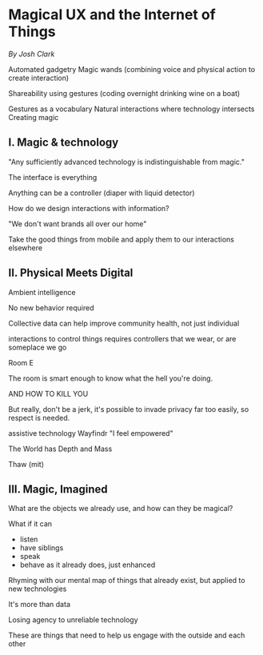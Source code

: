 Magical UX and the Internet of Things
=====================================
*By Josh Clark*

Automated gadgetry
Magic wands (combining voice and physical action to create interaction)

Shareability using gestures (coding overnight drinking wine on a boat)

Gestures as a vocabulary
Natural interactions where technology intersects
Creating magic

I. Magic & technology
---------------------

"Any sufficiently advanced technology is indistinguishable from magic."

The interface is everything

Anything can be a controller
(diaper with liquid detector)

How do we design interactions with information?

"We don't want brands all over our home"

Take the good things from mobile and apply them to our interactions elsewhere

II. Physical Meets Digital
--------------------------

Ambient intelligence

No new behavior required

Collective data can help improve community health, not just individual

interactions to control things requires controllers that we wear, or are someplace we go

Room E

The room is smart enough to know what the hell you're doing.

AND HOW TO KILL YOU

But really, don't be a jerk, it's possible to invade privacy far too easily, so respect is needed.

assistive technology
Wayfindr
"I feel empowered"

The World has Depth and Mass

Thaw (mit)

III. Magic, Imagined
--------------------

What are the objects we already use, and how can they be magical?

What if it can
- listen
- have siblings
- speak
- behave as it already does, just enhanced

Rhyming with our mental map of things that already exist, but applied to new technologies

It's more than data

Losing agency to unreliable technology

These are things that need to help us engage with the outside and each other

